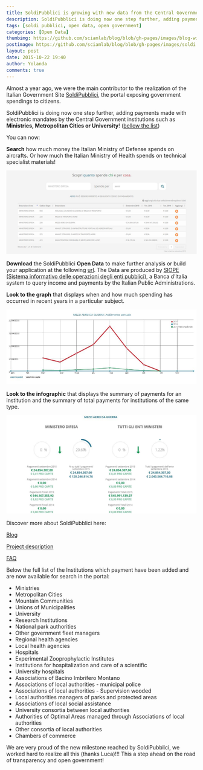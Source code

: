 ```yaml
---
title: SoldiPubblici is growing with new data from the Central Government
description: SoldiPubblici is doing now one step further, adding payments made with electronic mandates by the Central Government institutions such as Ministries, Metropolitan Cities or University.
tags: [soldi pubblici, open data, open government]
categories: [Open Data]
thumbimg: https://github.com/sciamlab/blog/blob/gh-pages/images/blog-widget08.jpg?raw=true
postimage: https://github.com/sciamlab/blog/blob/gh-pages/images/soldi.JPG?raw=true
layout: post
date: 2015-10-22 19:40
author: Yolanda
comments: true
---
```


Almost a year ago, we were the main contributor to the realization of the Italian Government Site [SoldiPubblici](http://soldipubblici.gov.it/it/home), the portal exposing government spendings to citizens.

SoldiPubblici is doing now one step further, adding payments made with electronic mandates by the Central Government institutions such as **Ministries, Metropolitan Cities or University**! ([bellow the list](#aabb))

You can now:

**Search** how much money the Italian Ministry of Defense spends on aircrafts. Or how much the Italian Ministry of Health spends on technical specialist materials!

![soldipubblici](https://github.com/sciamlab/blog/blob/gh-pages/images/ministerodifesa.JPG?raw=true)

**Download** the SoldiPubblici **Open Data** to make further analysis or build your application at the following [url](http://soldipubblici.gov.it/it/developers). The Data are produced by [SIOPE (Sistema informativo delle operazioni degli enti pubblici)](https://www.siope.it/), a Banca d’Italia system to query income and payments by the Italian Public Administrations.

**Look to the graph** that displays when and how much spending has occurred in recent years in a particular subject.

![soldipubblici](https://github.com/sciamlab/blog/blob/gh-pages/images/mezziaerei.JPG?raw=true)

**Look to the infographic** that displays the summary of payments for an institution and the summary of total payments for institutions of the same type.

![soldipubblici](https://github.com/sciamlab/blog/blob/gh-pages/images/infograficoaerei.JPG?raw=true)

Discover more about SoldiPubblici here:

[Blog](http://blog.sciamlab.com/open%20data/2014/12/20/soldipubblici.html#.Vio_l9LhDIU)

[Project description](http://soldipubblici.gov.it/it/progetto)

[FAQ](http://soldipubblici.gov.it/it/help)


<a name="aabb"></a>
Below the full list of the Institutions which payment have been added and are now available for search in the portal:


- Ministries
- Metropolitan Cities
- Mountain Communities
- Unions of Municipalities
- University
- Research Institutions
- National park authorities
- Other government fleet managers
- Regional health agencies
- Local health agencies
- Hospitals
- Experimental Zooprophylactic Institutes
- Institutions for hospitalization and care of a scientific
- University hospitals
- Associations of Bacino Imbrifero Montano
- Associations of local authorities - municipal police
- Associations of local authorities - Supervision wooded
- Local authorities managers of parks and protected areas
- Associations of local social assistance
- University consortia between local authorities
- Authorities of Optimal Areas managed through Associations of local authorities
- Other consortia of local authorities
- Chambers of commerce

We are very proud of the new milestone reached by SoldiPubblici, we worked hard to realize all this (thanks Luca)!!! This a step ahead on the road of transparency and open government!

